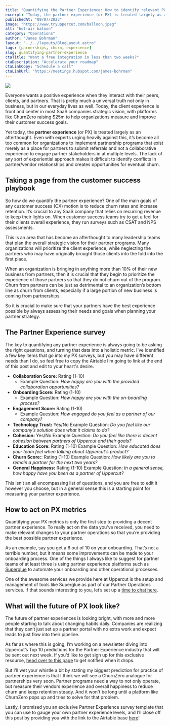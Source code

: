 ```yaml
---
title: "Quantifying the Partner Experience: How to identify relevant PX metrics"
excerpt: "Today, the partner experience (or PX) is treated largely as an afterthought. Even with experts urging heavily against this, it’s become all too common for organizations to implement partnership programs that exist merely as a place for partners to submit referrals and not a collaborative experience to engage partner stakeholders in at multiple levels. "
publishedAt: "09/07/2023"
image: "https://www.tryuppercut.com/balloon.jpeg"
alt: "hot-air baloon"
category: "Operations"
author: "James Bohrman"
layout: "../../layouts/BlogLayout.astro"
tags: [parnerships, churn, experience]
slug: quantifying-partner-experience
ctaTitle: "Want a free integration in less than two weeks?"
ctaDescription: "Accelerate your roadmap"
ctaLinkCopy: "Schedule a call"
ctaLinkUrl: "https://meetings.hubspot.com/james-bohrman"
---
```


![](https://www.tryuppercut.com/balloon.png)


Everyone wants a positive experience when they interact with their peers, clients, and partners. That is pretty much a universal truth not only in business, but in our everyday lives as well. Today, the client experience is front and center in most SaaS companies strategic vision, with platforms like ChurnZero raising $25m to help organizations measure and improve their customer success goals. 

Yet today, the **partner experience** (or PX) is treated largely as an afterthought. Even with experts urging heavily against this, it’s become all too common for organizations to implement partnership programs that exist merely as a place for partners to submit referrals and not a collaborative experience to engage partner stakeholders in at multiple levels. The lack of any sort of experiential approach makes it difficult to identify conflicts in partner/vendor relationships and creates opportunities for eventual churn.

## Taking a page from the customer success playbook

So how do we quantify the partner experience? One of the main goals of any customer success (CX) motion is to reduce churn rates and increase retention. It’s crucial to any SaaS company that relies on recurring revenue to keep their lights on. When customer success teams try to get a feel for their clients overall experience, they run surveys such as CSAT and NPS assessments. 

This is an area that has become an afterthought to many leadership teams that plan the overall strategic vision for their partner programs. Many organizations will prioritize the client experience, while neglecting the partners who may have originally brought those clients into the fold into the first place. 

When an organization is bringing in anything more than 10% of their new business from partners, then it is crucial that they begin to prioritize the experience of those partners so that they do not churn out of the program. Churn from partners can be just as detrimental to an organization’s bottom line as churn from clients, especially if a large portion of new business is coming from partnerships. 

So it is crucial to make sure that your partners have the best experience possible by always assessing their needs and goals when planning your partner strategy. 

## The Partner Experience survey

The key to quantifying any partner experience is always going to be asking the right questions, and turning that data into a holistic metric. I’ve identified a few key items that go into my PX surveys, but you may have different needs than I do, so feel free to copy the Airtable I’m going to link at the end of this post and edit to your heart's desire. 

- **Collaboration Score:** Rating (1-10)
    - Example Question:  *How happy are you with the provided collaboration opportunities?*
- **Onboarding Score:** Rating (1-10)
    - Example Question: *How happy are you with the on-boarding process?*
- **Engagement Score:** Rating (1-10)
    - Example Question: *How engaged do you feel as a partner of our company?*
- **Technology Trust:** Yes/No
    Example Question: *Do you feel like our company’s solution does what it claims to do?*
- **Cohesion:** Yes/No
    Example Question: *Do you feel like there is decent cohesion between partners of Uppercut and their goals?*
- **Education Score:** Rating (1-10)
    Example Question: *How educated does your team feel when talking about Uppercut's product?*
- **Churn Score:**: Rating (1-10)
    Example Question: *How likely are you to remain a partner for the next two years?*
- **General Happiness:** Rating (1-10)
    Example Question: *In a general sense, how happy have you been as a partner of Uppercut?*

This isn’t an all encompassing list of questions, and you are free to edit it however you choose, but in a general sense this is a starting point for measuring your partner experience. 

## How to act on PX metrics

Quantifying your PX metrics is only the first step to providing a decent partner experience. To really act on the data you’ve received, you need to make relevant changes to your partner operations so that you’re providing the best possible partner experience. 

As an example, say you get a 6 out of 10 on your onboarding. That’s not a terrible number, but it means some improvements can be made to your onboarding process. One of the things I always like to suggest for partner teams of at least three is using partner experience platforms such as [Superglue](https://www.superglue.io) to automate your onboarding and other operational processes.

One of the awesome services we provide here at Uppercut is the setup and management of tools like Superglue as part of our Partner Operations services. If that sounds interesting to you, let’s set up a [time to chat here](https://www.tryuppercut.com/consultation).

## What will the future of PX look like?

The future of partner experiences is looking bright, with more and more people starting to talk about changing habits daily. Companies are realizing that they can’t just set up a partner portal with no extra work and expect leads to just flow into their pipeline. 

As far as where this is going, I’m working on a newsletter diving into Uppercut’s Top 10 predictions for the Partner Experience industry that will be sent out next week. If you’d like to get sign up for this exclusive resource, [head over to this page](https://website-55786.convertflowpages.com/newsletter) to get notified when it drops. 

But I'll wet your whistle a bit by stating my biggest prediction for practice of partner experience is that I think we will see a ChurnZero analogue for partnerships very soon. Partner programs need a way to not only operate, but measure their vendors experience and overall happiness to reduce churn and keep retention steady. And it won't be long until a platform like ChurnZero pops up and tries to solve for that problem. 

Lastly, I promised you an exclusive Partner Experience survey template that you can use to gauge your own partner experience levels, and I’ll close off this post by providing you with the link to the Airtable base [here](https://airtable.com/appelZKAiDemRDSyl/shrYcD6xVxvBA1VO0)!
